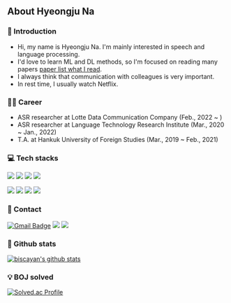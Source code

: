 ##  About Hyeongju Na
### 👋 Introduction
- Hi, my name is Hyeongju Na. I'm mainly interested in speech and language processing.  
- I'd love to learn ML and DL methods, so I'm focused on reading many papers [paper list what I read](https://github.com/biscayan/TIL/blob/master/Research/paper.md).
- I always think that communication with colleagues is very important.
- In rest time, I usually watch Netflix.

### 👨‍💻 Career
- ASR researcher at Lotte Data Communication Company (Feb., 2022 ~ )
- ASR researcher at Language Technology Research Institute (Mar., 2020 ~ Jan., 2022)
- T.A. at Hankuk University of Foreign Studies (Mar., 2019 ~ Feb., 2021)

### 💻 Tech stacks
<img src="https://img.shields.io/badge/Python-3776AB?style=flat-square&logo=Python&logoColor=white"/></a>
<img src="https://img.shields.io/badge/C++-00599C?style=flat-square&logo=c%2B%2B&logoColor=white"/></a>
<img src="https://img.shields.io/badge/PyTorch-EE4C2C?style=flat-square&logo=PyTorch&logoColor=white"/></a>
<img src="https://img.shields.io/badge/TensorFlow-FF6F00?style=flat-square&logo=TensorFlow&logoColor=white"/></a>

<img src="https://img.shields.io/badge/MySQL-4479A1?style=flat-square&logo=MySQL&logoColor=white"/></a>
<img src="https://img.shields.io/badge/Ubuntu-E95420?style=flat-square&logo=Ubuntu&logoColor=white"/></a>
<img src="https://img.shields.io/badge/Github-181717?style=flat-square&logo=Github&logoColor=white"/></a>
<img src="https://img.shields.io/badge/Weights&Biases-FFBE00?style=flat-square&logo=Weights&Biases&logoColor=white"/></a>

### 📩 Contact
[![Gmail Badge](https://img.shields.io/badge/Gmail-d14836?style=flat-square&logo=Gmail&logoColor=white&link=mailto:skgudwn34@gmail.com)](mailto:skgudwn34@gmail.com) 
<a href="https://www.instagram.com/michaelnaju/"><img src="https://img.shields.io/badge/Instagram-E4405F?style=flat-square&logo=Instagram&logoColor=white&link=https://www.instagram.com/michaelnaju/"/></a>
<a href="https://www.linkedin.com/in/hyeongju-na-208283236/"><img src="https://img.shields.io/badge/LinkedIn-0A66C2?style=flat-square&logo=LinkedIn&logoColor=white&link=https://www.linkedin.com/in/hyeongju-na-208283236/"/></a>

### 🏅 Github stats
[![biscayan's github stats](https://github-readme-stats.vercel.app/api?username=biscayan&include_all_commits=true&show_icons=true&theme=react)](https://github.com/biscayan/github-readme-stats)

### 💡 BOJ solved
[![Solved.ac Profile](http://mazassumnida.wtf/api/v2/generate_badge?boj=skgudwn34)](https://solved.ac/skgudwn34/)